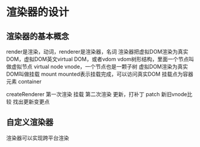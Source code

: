 # 渲染器的设计
## 渲染器的基本概念
render是渲染，动词，renderer是渲染器，名词
渲染器把虚拟DOM渲染为真实DOM，虚拟DOM英文virtual DOM，或者vdom
vdom树形结构，里面一个节点叫做虚拟节点 virtual node vnode，一个节点也是一颗子树
虚拟DOM渲染为真实DOM叫做挂载 mount
mounted表示挂载完成，可以访问真实DOM
挂载点为容器元素 container

createRenderer
第一次渲染 挂载
第二次渲染 更新，打补丁  patch  新旧vnode比较 找出更新变更点
## 自定义渲染器
渲染器可以实现跨平台渲染
